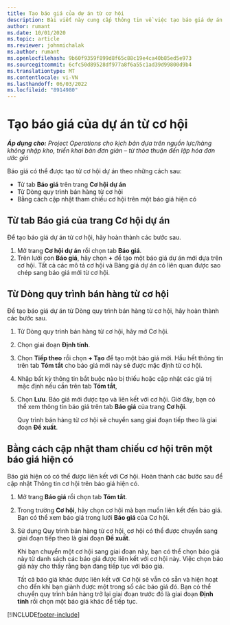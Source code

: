 ```yaml
---
title: Tạo báo giá của dự án từ cơ hội
description: Bài viết này cung cấp thông tin về việc tạo báo giá dự án từ một cơ hội.
author: rumant
ms.date: 10/01/2020
ms.topic: article
ms.reviewer: johnmichalak
ms.author: rumant
ms.openlocfilehash: 9b60f9359f899d8f65c88c19e4ca40b85ed5e973
ms.sourcegitcommit: 6cfc50d89528df977a8f6a55c1ad39d99800d9b4
ms.translationtype: MT
ms.contentlocale: vi-VN
ms.lasthandoff: 06/03/2022
ms.locfileid: "8914980"
---
```

# <a name="create-project-quotes-from-opportunities"></a>Tạo báo giá của dự án từ cơ hội

_**Áp dụng cho:** Project Operations cho kịch bản dựa trên nguồn lực/hàng không nhập kho, triển khai bản đơn giản – từ thỏa thuận đến lập hóa đơn ước giá_

Báo giá có thể được tạo từ cơ hội dự án theo những cách sau:

- Từ tab **Báo giá** trên trang **Cơ hội dự án**
- Từ Dòng quy trình bán hàng từ cơ hội
- Bằng cách cập nhật tham chiếu cơ hội trên một báo giá hiện có

## <a name="from-the-quotes-tab-of-the-project-opportunity-page"></a>Từ tab Báo giá của trang Cơ hội dự án

Để tạo báo giá dự án từ cơ hội, hãy hoàn thành các bước sau.

1. Mở trang **Cơ hội dự án** rồi chọn tab **Báo giá**. 
2. Trên lưới con **Báo giá**, hãy chọn **+** để tạo một báo giá dự án mới dựa trên cơ hội. Tất cả các mô tả cơ hội và Bảng giá dự án có liên quan được sao chép sang báo giá mới từ cơ hội.

## <a name="from-the-opportunity-sales-process-flow"></a>Từ Dòng quy trình bán hàng từ cơ hội

Để tạo báo giá dự án từ Dòng quy trình bán hàng từ cơ hội, hãy hoàn thành các bước sau.

1. Từ Dòng quy trình bán hàng từ cơ hội, hãy mở Cơ hội.
2. Chọn giai đoạn **Định tính**. 
3. Chọn **Tiếp theo** rồi chọn **+ Tạo** để tạo một báo giá mới. Hầu hết thông tin trên tab **Tóm tắt** cho báo giá mới này sẽ được mặc định từ cơ hội. 
4. Nhập bất kỳ thông tin bắt buộc nào bị thiếu hoặc cập nhật các giá trị mặc định nếu cần trên tab **Tóm tắt**,
5. Chọn **Lưu**. Báo giá mới được tạo và liên kết với cơ hội. Giờ đây, bạn có thể xem thông tin báo giá trên tab **Báo giá** của trang **Cơ hội**. 

   Quy trình bán hàng từ cơ hội sẽ chuyển sang giai đoạn tiếp theo là giai đoạn **Đề xuất**.


## <a name="by-updating-the-opportunity-reference-on-an-existing-quote"></a>Bằng cách cập nhật tham chiếu cơ hội trên một báo giá hiện có

Báo giá hiện có có thể được liên kết với Cơ hội. Hoàn thành các bước sau để cập nhật Thông tin cơ hội trên báo giá hiện có.

1. Mở trang **Báo giá** rồi chọn tab **Tóm tắt**.
2. Trong trường **Cơ hội**, hãy chọn cơ hội mà bạn muốn liên kết đến báo giá. Bạn có thể xem báo giá trong lưới **Báo giá** của Cơ hội. 
3. Sử dụng Quy trình bán hàng từ cơ hội, cơ hội có thể được chuyển sang giai đoạn tiếp theo là giai đoạn **Đề xuất**. 

   Khi bạn chuyển một cơ hội sang giai đoạn này, bạn có thể chọn báo giá này từ danh sách các báo giá được liên kết với cơ hội này. Việc chọn báo giá này cho thấy rằng bạn đang tiếp tục với báo giá.

   Tất cả báo giá khác được liên kết với Cơ hội sẽ vẫn có sẵn và hiện hoạt cho đến khi bạn giành được một trong số các báo giá đó. Bạn có thể chuyển quy trình bán hàng trở lại giai đoạn trước đó là giai đoạn **Định tính** rồi chọn một báo giá khác để tiếp tục.


[!INCLUDE[footer-include](../includes/footer-banner.md)]